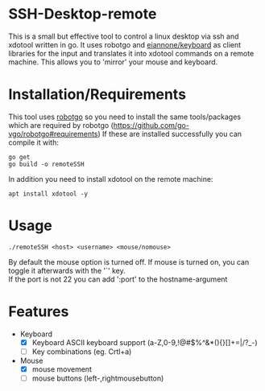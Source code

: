 # SSH-Desktop-remote
This is a small but effective tool to control a linux desktop via ssh and xdotool written in go.
It uses robotgo and [eiannone/keyboard](https://github.com/eiannone/keyboard) as client libraries for the input and translates it into xdotool commands on a remote machine. This allows you to 'mirror' your mouse and keyboard.

# Installation/Requirements
This tool uses [robotgo](https://github.com/go-vgo/robotgo) so you need to install the same tools/packages which are required by robotgo
(https://github.com/go-vgo/robotgo#requirements)
If these are installed successfully you can compile it with:
```
go get
go build -o remoteSSH
```

In addition you need to install xdotool on the remote machine:
```
apt install xdotool -y
```

# Usage
```
./remoteSSH <host> <username> <mouse/nomouse>
```
By default the mouse option is turned off. If mouse is turned on, you can toggle it afterwards with the '\`' key.
<br>If the port is not 22 you can add ':port' to the hostname-argument

# Features
- Keyboard
  - [x] Keyboard ASCII keyboard support (a-Z,0-9,!@#$%^&*(){}[]+=|\/?_-)
  - [ ] Key combinations (eg. Crtl+a)
- Mouse
  - [x] mouse movement
  - [ ] mouse buttons (left-,rightmousebutton)

